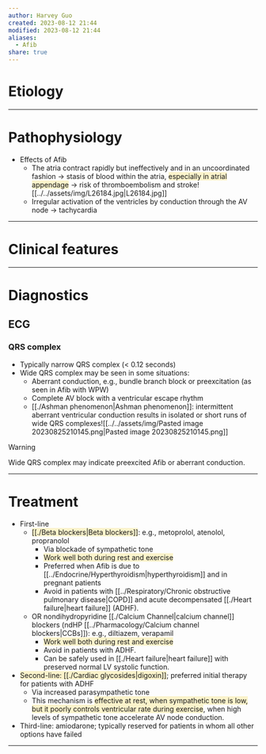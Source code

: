 ```yaml
---
author: Harvey Guo
created: 2023-08-12 21:44
modified: 2023-08-12 21:44
aliases:
  - Afib
share: true
---
```

# Etiology


---
# Pathophysiology
- Effects of Afib
	- The atria contract rapidly but ineffectively and in an uncoordinated fashion → stasis of blood within the atria, <span style="background:rgba(240, 200, 0, 0.2)">especially in atrial appendage</span> → risk of thromboembolism and stroke![[../../assets/img/L26184.jpg|L26184.jpg]]
	- Irregular activation of the ventricles by conduction through the AV node → tachycardia

---
# Clinical features

---
# Diagnostics
## ECG
### QRS complex
- Typically narrow QRS complex (< 0.12 seconds)
- Wide QRS complex may be seen in some situations:
	- Aberrant conduction, e.g., bundle branch block or preexcitation (as seen in Afib with WPW)
	- Complete AV block with a ventricular escape rhythm
	- [[./Ashman phenomenon|Ashman phenomenon]]: intermittent aberrant ventricular conduction results in isolated or short runs of wide QRS complexes![[../../assets/img/Pasted image 20230825210145.png|Pasted image 20230825210145.png]]

>[!warning] 
>Wide QRS complex may indicate preexcited Afib or aberrant conduction.

---
# Treatment
- First-line
	- <span style="background:rgba(240, 200, 0, 0.2)">[[./Beta blockers|Beta blockers]]</span>: e.g., metoprolol, atenolol, propranolol
		- Via blockade of sympathetic tone
		- <span style="background:rgba(240, 200, 0, 0.2)">Work well both during rest and exercise</span>
		- Preferred when Afib is due to [[../Endocrine/Hyperthyroidism|hyperthyroidism]] and in pregnant patients
		- Avoid in patients with [[../Respiratory/Chronic obstructive pulmonary disease|COPD]] and acute decompensated [[./Heart failure|heart failure]] (ADHF).
	- OR nondihydropyridine [[./Calcium Channel|calcium channel]] blockers (ndHP [[../Pharmacology/Calcium channel blockers|CCBs]]): e.g., diltiazem, verapamil
		- <span style="background:rgba(240, 200, 0, 0.2)">Work well both during rest and exercise</span>
		- Avoid in patients with ADHF. 
		- Can be safely used in [[./Heart failure|heart failure]] with preserved normal LV systolic function.
- <span style="background:rgba(240, 200, 0, 0.2)">Second-line: [[./Cardiac glycosides|digoxin]]</span>; preferred initial therapy for patients with ADHF
	- Via increased parasympathetic tone
	- This mechanism is <span style="background:rgba(240, 200, 0, 0.2)">effective at rest, when sympathetic tone is low, but it poorly controls ventricular rate during exercise</span>, when high levels of sympathetic tone accelerate AV node conduction.
- Third-line: amiodarone; typically reserved for patients in whom all other options have failed

---
